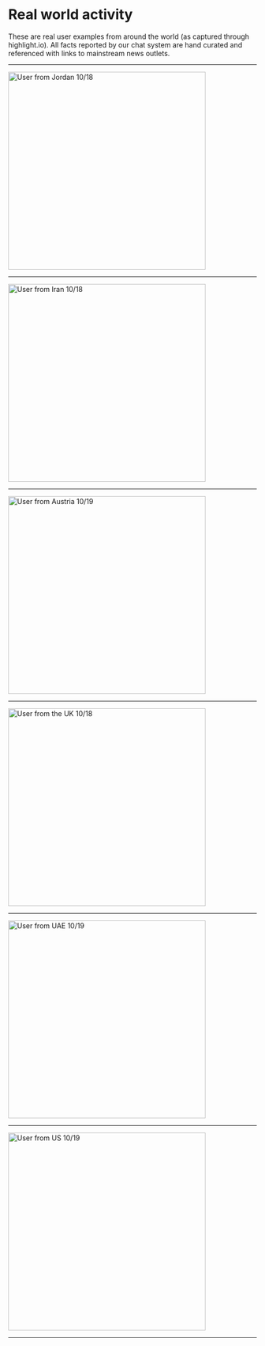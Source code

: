 # Real world activity

These are real user examples from around the world (as captured through highlight.io).
All facts reported by our chat system are hand curated and referenced with links to mainstream news outlets.

---

<img src="examples/ex1.jpeg" alt="User from Jordan 10/18" width="400"/>

---

<img src="examples/ex2.jpeg" alt="User from Iran 10/18" width="400"/>

---

<img src="examples/ex3.jpeg" alt="User from Austria 10/19" width="400"/>

---

<img src="examples/ex4.jpeg" alt="User from the UK 10/18" width="400"/>

---

<img src="examples/ex5.jpeg" alt="User from UAE 10/19" width="400"/>

---

<img src="examples/ex6.jpeg" alt="User from US 10/19" width="400"/>

---